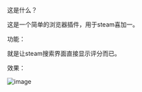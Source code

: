这是什么？

这是一个简单的浏览器插件，用于steam喜加一。

功能：

就是让steam搜索界面直接显示评分而已。


效果：

 ![image](http://i1.piimg.com/4851/54a08e1510cbaf7d.png)

